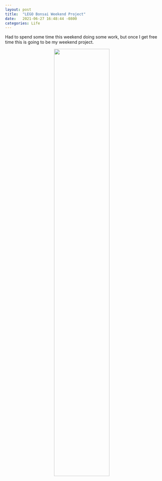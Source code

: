 ```yaml
---
layout: post
title:  "LEGO Bonsai Weekend Project"
date:   2021-06-27 16:48:44 -0800
categories: Life
---
```


Had to spend some time this weekend doing some work, but once I get free time this is going to be my weekend project. 
<br clear="all">
<div style="text-align: center;"><img src="/images/IMG_20210626_123938577.jpg" width="60%" height="60%" alt=""></div>
 

